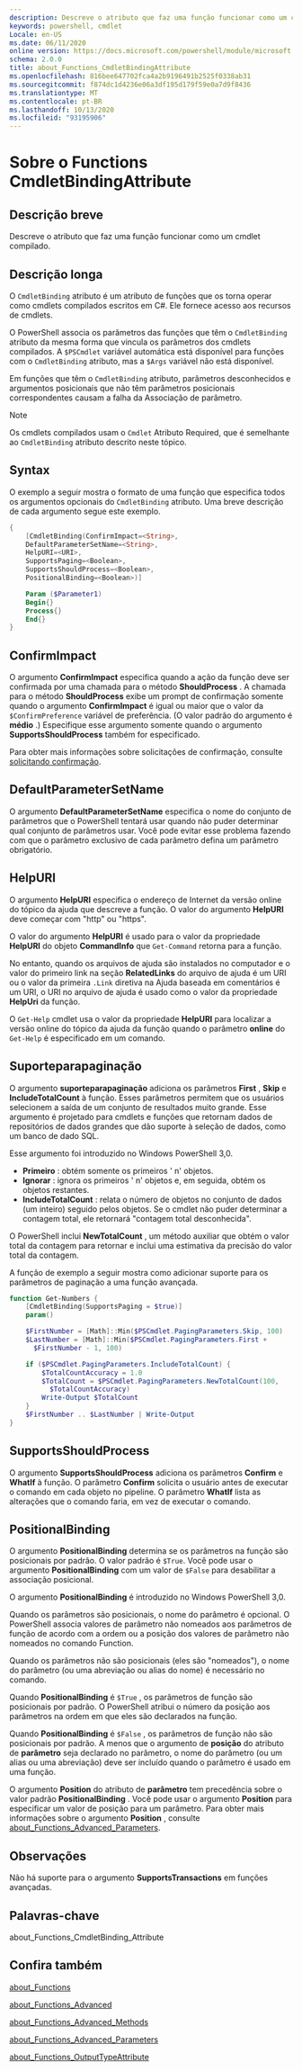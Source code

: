 ```yaml
---
description: Descreve o atributo que faz uma função funcionar como um cmdlet compilado.
keywords: powershell, cmdlet
Locale: en-US
ms.date: 06/11/2020
online version: https://docs.microsoft.com/powershell/module/microsoft.powershell.core/about/about_functions_cmdletbindingattribute?view=powershell-7&WT.mc_id=ps-gethelp
schema: 2.0.0
title: about_Functions_CmdletBindingAttribute
ms.openlocfilehash: 816bee647702fca4a2b9196491b2525f0338ab31
ms.sourcegitcommit: f874dc1d4236e06a3df195d179f59e0a7d9f8436
ms.translationtype: MT
ms.contentlocale: pt-BR
ms.lasthandoff: 10/13/2020
ms.locfileid: "93195906"
---
```

# <a name="about-functions-cmdletbindingattribute"></a>Sobre o Functions CmdletBindingAttribute

## <a name="short-description"></a>Descrição breve
Descreve o atributo que faz uma função funcionar como um cmdlet compilado.

## <a name="long-description"></a>Descrição longa

O `CmdletBinding` atributo é um atributo de funções que os torna operar como cmdlets compilados escritos em C#. Ele fornece acesso aos recursos de cmdlets.

O PowerShell associa os parâmetros das funções que têm o `CmdletBinding` atributo da mesma forma que vincula os parâmetros dos cmdlets compilados. A `$PSCmdlet` variável automática está disponível para funções com o `CmdletBinding` atributo, mas a `$Args` variável não está disponível.

Em funções que têm o `CmdletBinding` atributo, parâmetros desconhecidos e argumentos posicionais que não têm parâmetros posicionais correspondentes causam a falha da Associação de parâmetro.

> [!NOTE]
> Os cmdlets compilados usam o `Cmdlet` Atributo Required, que é semelhante ao `CmdletBinding` atributo descrito neste tópico.

## <a name="syntax"></a>Syntax

O exemplo a seguir mostra o formato de uma função que especifica todos os argumentos opcionais do `CmdletBinding` atributo. Uma breve descrição de cada argumento segue este exemplo.

```powershell
{
    [CmdletBinding(ConfirmImpact=<String>,
    DefaultParameterSetName=<String>,
    HelpURI=<URI>,
    SupportsPaging=<Boolean>,
    SupportsShouldProcess=<Boolean>,
    PositionalBinding=<Boolean>)]

    Param ($Parameter1)
    Begin{}
    Process{}
    End{}
}
```

## <a name="confirmimpact"></a>ConfirmImpact

O argumento **ConfirmImpact** especifica quando a ação da função deve ser confirmada por uma chamada para o método **ShouldProcess** . A chamada para o método **ShouldProcess** exibe um prompt de confirmação somente quando o argumento **ConfirmImpact** é igual ou maior que o valor da `$ConfirmPreference` variável de preferência. (O valor padrão do argumento é **médio** .) Especifique esse argumento somente quando o argumento **SupportsShouldProcess** também for especificado.

Para obter mais informações sobre solicitações de confirmação, consulte [solicitando confirmação](/powershell/scripting/developer/cmdlet/requesting-confirmation).

## <a name="defaultparametersetname"></a>DefaultParameterSetName

O argumento **DefaultParameterSetName** especifica o nome do conjunto de parâmetros que o PowerShell tentará usar quando não puder determinar qual conjunto de parâmetros usar. Você pode evitar esse problema fazendo com que o parâmetro exclusivo de cada parâmetro defina um parâmetro obrigatório.

## <a name="helpuri"></a>HelpURI

O argumento **HelpURI** especifica o endereço de Internet da versão online do tópico da ajuda que descreve a função. O valor do argumento **HelpURI** deve começar com "http" ou "https".

O valor do argumento **HelpURI** é usado para o valor da propriedade **HelpURI** do objeto **CommandInfo** que `Get-Command` retorna para a função.

No entanto, quando os arquivos de ajuda são instalados no computador e o valor do primeiro link na seção **RelatedLinks** do arquivo de ajuda é um URI ou o valor da primeira `.Link` diretiva na Ajuda baseada em comentários é um URI, o URI no arquivo de ajuda é usado como o valor da propriedade **HelpUri** da função.

O `Get-Help` cmdlet usa o valor da propriedade **HelpURI** para localizar a versão online do tópico da ajuda da função quando o parâmetro **online** do `Get-Help` é especificado em um comando.

## <a name="supportspaging"></a>Suporteparapaginação

O argumento **suporteparapaginação** adiciona os parâmetros **First** , **Skip** e **IncludeTotalCount** à função. Esses parâmetros permitem que os usuários selecionem a saída de um conjunto de resultados muito grande. Esse argumento é projetado para cmdlets e funções que retornam dados de repositórios de dados grandes que dão suporte à seleção de dados, como um banco de dado SQL.

Esse argumento foi introduzido no Windows PowerShell 3,0.

- **Primeiro** : obtém somente os primeiros ' n' objetos.
- **Ignorar** : ignora os primeiros ' n' objetos e, em seguida, obtém os objetos restantes.
- **IncludeTotalCount** : relata o número de objetos no conjunto de dados (um inteiro) seguido pelos objetos. Se o cmdlet não puder determinar a contagem total, ele retornará "contagem total desconhecida".

O PowerShell inclui **NewTotalCount** , um método auxiliar que obtém o valor total da contagem para retornar e inclui uma estimativa da precisão do valor total da contagem.

A função de exemplo a seguir mostra como adicionar suporte para os parâmetros de paginação a uma função avançada.

```powershell
function Get-Numbers {
    [CmdletBinding(SupportsPaging = $true)]
    param()

    $FirstNumber = [Math]::Min($PSCmdlet.PagingParameters.Skip, 100)
    $LastNumber = [Math]::Min($PSCmdlet.PagingParameters.First +
      $FirstNumber - 1, 100)

    if ($PSCmdlet.PagingParameters.IncludeTotalCount) {
        $TotalCountAccuracy = 1.0
        $TotalCount = $PSCmdlet.PagingParameters.NewTotalCount(100,
          $TotalCountAccuracy)
        Write-Output $TotalCount
    }
    $FirstNumber .. $LastNumber | Write-Output
}
```

## <a name="supportsshouldprocess"></a>SupportsShouldProcess

O argumento **SupportsShouldProcess** adiciona os parâmetros **Confirm** e **WhatIf** à função. O parâmetro **Confirm** solicita o usuário antes de executar o comando em cada objeto no pipeline. O parâmetro **WhatIf** lista as alterações que o comando faria, em vez de executar o comando.

## <a name="positionalbinding"></a>PositionalBinding

O argumento **PositionalBinding** determina se os parâmetros na função são posicionais por padrão. O valor padrão é `$True`. Você pode usar o argumento **PositionalBinding** com um valor de `$False` para desabilitar a associação posicional.

O argumento **PositionalBinding** é introduzido no Windows PowerShell 3,0.

Quando os parâmetros são posicionais, o nome do parâmetro é opcional.
O PowerShell associa valores de parâmetro não nomeados aos parâmetros de função de acordo com a ordem ou a posição dos valores de parâmetro não nomeados no comando Function.

Quando os parâmetros não são posicionais (eles são "nomeados"), o nome do parâmetro (ou uma abreviação ou alias do nome) é necessário no comando.

Quando **PositionalBinding** é `$True` , os parâmetros de função são posicionais por padrão. O PowerShell atribui o número da posição aos parâmetros na ordem em que eles são declarados na função.

Quando **PositionalBinding** é `$False` , os parâmetros de função não são posicionais por padrão. A menos que o argumento de **posição** do atributo de **parâmetro** seja declarado no parâmetro, o nome do parâmetro (ou um alias ou uma abreviação) deve ser incluído quando o parâmetro é usado em uma função.

O argumento **Position** do atributo de **parâmetro** tem precedência sobre o valor padrão **PositionalBinding** . Você pode usar o argumento **Position** para especificar um valor de posição para um parâmetro. Para obter mais informações sobre o argumento **Position** , consulte [about_Functions_Advanced_Parameters](about_Functions_Advanced_Parameters.md).

## <a name="notes"></a>Observações

Não há suporte para o argumento **SupportsTransactions** em funções avançadas.

## <a name="keywords"></a>Palavras-chave

about_Functions_CmdletBinding_Attribute

## <a name="see-also"></a>Confira também

[about_Functions](about_Functions.md)

[about_Functions_Advanced](about_Functions_Advanced.md)

[about_Functions_Advanced_Methods](about_Functions_Advanced_Methods.md)

[about_Functions_Advanced_Parameters](about_Functions_Advanced_Parameters.md)

[about_Functions_OutputTypeAttribute](about_Functions_OutputTypeAttribute.md)
